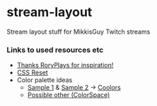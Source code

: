 # stream-layout

Stream layout stuff for MikkisGuy Twitch streams

### Links to used resources etc

- [Thanks RoryPlays for inspiration!](https://gameonaire.com/wp-content/uploads/2019/08/RoryPlays-GTAV.jpg)
- [CSS Reset](https://www.joshwcomeau.com/css/custom-css-reset/)
- Color palette ideas
  - [Sample 1](https://visme.co/blog/wp-content/uploads/2016/09/website16-1024x512.jpg) & [Sample 2](https://visme.co/blog/wp-content/uploads/2016/09/website12-1024x512.jpg) -> [Coolors](https://coolors.co/0b0c10-2c3531-1f2833-116466-45a29e-66fcf1-d9b08c-ffcb9a-c5c6c7-d1e8e2)
  - [Possible other (ColorSpace)](https://mycolor.space/?hex=%231F6682&sub=1)

